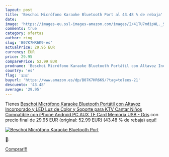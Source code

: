 ```yaml
---
layout: post
title: 'Beschoi Micrófono Karaoke Bluetooth Port al 43.48 % de rebaja'
date: 
image: 'https://images-eu.ssl-images-amazon.com/images/I/41TU7mdipWL._SL200_.jpg'
comments: true
category: ofertas
author: ring
slug: 'B07K7HR6K9-es'
actualPrice: 29.95 EUR
currency: EUR
price: 29.95
comparePrice: 52.99 EUR
prodname: 'Beschoi Micrófono Karaoke Bluetooth Portátil con Altavoz Incorporado y LED Luz de Color y Soporte para KTV Cantar Niños Compatible con iPhone Android PC AUX TF Card Memoria USB - Gris'
country: 'es'
flag: '🇪🇸'
buyurl: 'https://www.amazon.es/dp/B07K7HR6K9/?tag=tolees-21'
descuento: '43.48'
average: '29.95'
---
```


Tienes [Beschoi Micrófono Karaoke Bluetooth Portátil con Altavoz Incorporado y LED Luz de Color y Soporte para KTV Cantar Niños Compatible con iPhone Android PC AUX TF Card Memoria USB - Gris](https://www.amazon.es/dp/B07K7HR6K9/?tag=tolees-21) con precio final de  29.95 EUR (original: 52.99 EUR) (43.48 %  de rebaja) aqui!

[![Beschoi Micrófono Karaoke Bluetooth Port](https://images-eu.ssl-images-amazon.com/images/I/41TU7mdipWL._SL200_.jpg)](https://www.amazon.es/dp/B07K7HR6K9/?tag=tolees-21)

🔎:


[Comprar!!!](https://www.amazon.es/dp/B07K7HR6K9/?tag=tolees-21)
